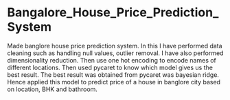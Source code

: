 # Bangalore_House_Price_Prediction_System
Made banglore house price prediction system. In this I have performed data cleaning such as handling null values, outlier removal. I have also performed dimensionality reduction. Then use one hot encoding to encode names of different locations. Then used pycaret to know which model gives us the best result. The best result was obtained from pycaret was bayesian ridge. Hence applied this model to predict price of a house in banglore city based on location, BHK and bathroom.
